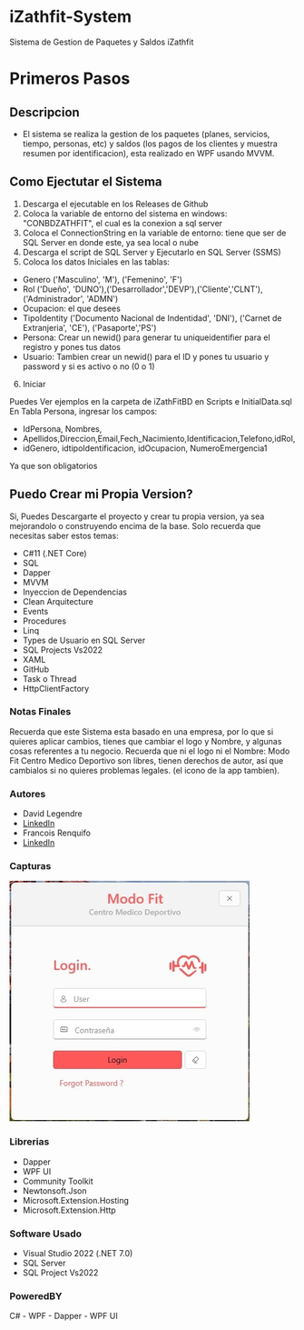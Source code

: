 # iZathfit-System
Sistema de Gestion de Paquetes y Saldos iZathfit

# Primeros Pasos

## Descripcion
- El sistema se realiza la gestion de los paquetes (planes, servicios, tiempo, personas, etc) y saldos (los pagos de los clientes y muestra resumen por identificacion), esta realizado en WPF usando MVVM.

## Como Ejectutar el Sistema
1. Descarga el ejecutable en los Releases de Github
2. Coloca la variable de entorno del sistema en windows: "CONBDZATHFIT", el cual es la conexion a sql server
3. Coloca el ConnectionString en la variable de entorno: tiene que ser de SQL Server en donde este, ya sea local o nube
4. Descarga el script de SQL Server y Ejecutarlo en SQL Server (SSMS)
5. Coloca los datos Iniciales en las tablas:
- Genero ('Masculino', 'M'), ('Femenino', 'F')
- Rol ('Dueño', 'DUNO'),('Desarrollador','DEVP'),('Cliente','CLNT'),('Administrador', 'ADMN')
- Ocupacion: el que desees
- TipoIdentity ('Documento Nacional de Indentidad', 'DNI'), ('Carnet de Extranjeria', 'CE'), ('Pasaporte','PS')
- Persona: Crear un newid() para generar tu uniqueidentifier para el registro y pones tus datos
- Usuario: Tambien crear un newid() para el ID y pones tu usuario y password y si es activo o no (0 o 1)
6. Iniciar

Puedes Ver ejemplos en la carpeta de iZathFitBD en Scripts e InitialData.sql
En Tabla Persona, ingresar los campos:
- IdPersona, Nombres, 
- Apellidos,Direccion,Email,Fech_Nacimiento,Identificacion,Telefono,idRol, 
- idGenero, idtipoIdentificacion, idOcupacion, NumeroEmergencia1

Ya que son obligatorios

## Puedo Crear mi Propia Version?
Si, Puedes Descargarte el proyecto y crear tu propia version, ya sea mejorandolo o construyendo encima de la base.
Solo recuerda que necesitas saber estos temas:
- C#11 (.NET Core)
- SQL
- Dapper
- MVVM
- Inyeccion de Dependencias
- Clean Arquitecture
- Events
- Procedures
- Linq
- Types de Usuario en SQL Server
- SQL Projects Vs2022
- XAML
- GitHub
- Task o Thread
- HttpClientFactory

### Notas Finales
Recuerda que este Sistema esta basado en una empresa, por lo que si quieres aplicar cambios, tienes que cambiar el logo y Nombre, y algunas cosas referentes a tu negocio.
Recuerda que ni el logo ni el Nombre: Modo Fit Centro Medico Deportivo son libres, tienen derechos de autor, así que cambialos si no quieres problemas legales. (el icono de la app tambien).

### Autores
- David Legendre
- [LinkedIn](https://www.linkedin.com/in/david-legendre-albites-904a361a7/)
- Francois Renquifo
- [LinkedIn](https://www.linkedin.com/in/francois-renquifo-mercado-544141192/)

### Capturas
![image](https://github.com/Davidlegendre/iZathfit-System/blob/main/Capturas/login.jpg)

### Librerias
- Dapper
- WPF UI
- Community Toolkit
- Newtonsoft.Json
- Microsoft.Extension.Hosting
- Microsoft.Extension.Http

### Software Usado
- Visual Studio 2022 (.NET 7.0)
- SQL Server
- SQL Project Vs2022

### PoweredBY
C# - WPF - Dapper - WPF UI
